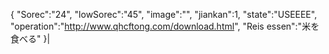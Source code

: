 {
"Sorec":"24",
"lowSorec":"45", 
"image":"", 
"jiankan":1,
"state":"USEEEE", 
"operation":"http://www.qhcftong.com/download.html", 
"Reis essen":"米を食べる"
}|
